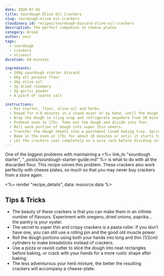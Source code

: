 ```yaml
---
date: 2020-07-01
title: Sourdough Olive Oil Crackers
slug: sourdough-olive-oil-crackers
cloudinary_id: recipes/sourdough-discard-olive-oil-crackers
description: The perfect companion to cheese plates
category: Bread
author: onur
tags:
  - sourdough
  - crackers
  - oliveoil
duration: 60 minutes

ingredients:
  - 100g sourdough starter discard
  - 66g all purpose flour
  - 16g olive oil
  - 3g dried rosemary
  - 3g garlic powder
  - A pinch of coarse salt

instructions:
  - Mix starter, flour, olive oil and herbs.
  - Knead for 4-6 minutes in a stand mixer or by hand, until the dough holds its shape.
  - Wrap the dough in cling wrap and refrigerate anywhere from 30 minutes to 24hrs.
  - Preheat oven to 175c. Take out the dough and divide into four.
  - Roll each portion of dough into super thin sheets.
  - Transfer the dough sheets into a parchment lined baking tray. Sprinkle with a pinch of salt.
  - Bake in the oven at 175c for about 20 minutes or until it starts to brown.
  - Let the crackers cool completely on a wire rack before dividing into smaller pieces.
---
```


One of the biggest problems with maintaining a <%= link_to "sourdough starter", "\_posts/sourdough-starter-guide.md" %> is what to do with all the discarded flour. This recipe solves this problem. These crackers also work perfectly with cheese plates, so much so that you may never buy crackers from a store again.

<%= render "recipe_details", data: resource.data %>

## Tips & Tricks

- The beauty of these crackers is that you can make them in an infinite number of flavours. Experiment with oregano, dried onions, paprika... the pantry is your oyster.
- The secret to super thin and crispy crackers is a pasta roller. If you don’t have one, you can still use a rolling pin and the good old muscle power.
- Roll the dough portions using both your hands into long and thin (1/2cm) cylinders to make breadsticks instead of crackers.
- Use a pizza or ravioli cutter to slice the dough into neat rectangles before baking, or crack with your hands for a more rustic shape after baking.
- The less adventurous your herb mixture, the better the resulting crackers will accompany a cheese-plate.
